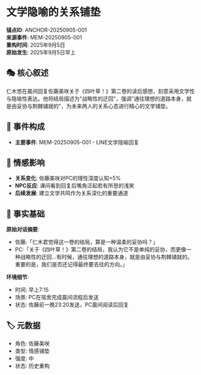# 文学隐喻的关系铺垫

**锚点ID**: ANCHOR-20250905-001  
**来源事件**: MEM-20250905-001  
**重构时间**: 2025年9月5日  
**原始发生**: 2025年9月5日早上

## 🎭 核心叙述
仁木悠在晨间回复佐藤美咲关于《四叶草！》第二卷的读后感想，刻意采用文学性与隐喻性表达。他将结局描述为"战略性的迂回"，强调"通往理想的道路本身，就是由妥协与荆棘铺就的"，为未来两人的关系心态进行精心的文学铺垫。

## 🔗 事件构成
- **主要事件**: MEM-20250905-001 - LINE文学隐喻回复

## 💫 情感影响
- **关系变化**: 佐藤美咲对PC的理性深度认知+5%
- **NPC反应**: 课间看到回复后嘴角泛起若有所思的浅笑
- **后续发展**: 建立文学共鸣作为关系深化的重要通道

## 📝 事实基础
**原始对话摘要**:
- 佐藤:「仁木君觉得这一卷的结局，算是一种温柔的妥协吗？」
- PC:「关于《四叶草！》第二卷的结局，我认为它不是单纯的妥协，而更像一种战略性的迂回...有时候，通往理想的道路本身，就是由妥协与荆棘铺就的。重要的是，我们是否还记得最终要去往的方向。」

**环境细节**:
- 时间: 早上7:15
- 场景: PC在宿舍完成晨间流程后发送
- 状态: 佐藤前一晚23:20发送，PC晨间阅读后回复

## 🏷️ 元数据
- 角色: 佐藤美咲
- 类型: 情感铺垫
- 强度: 中
- 状态: 历史重构